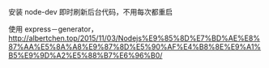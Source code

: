 

安装 node-dev 即时刷新后台代码，不用每次都重启

使用 express－generator，http://albertchen.top/2015/11/03/Nodejs%E9%85%8D%E7%BD%AE%E8%87%AA%E5%8A%A8%E9%87%8D%E5%90%AF%E4%B8%8E%E9%A1%B5%E9%9D%A2%E5%88%B7%E6%96%B0/